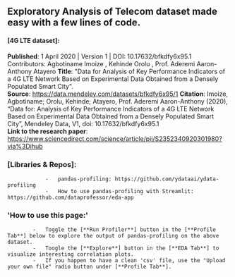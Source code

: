 ## Exploratory Analysis of Telecom dataset made easy with a few lines of code.
#### [**4G LTE** dataset]:   
**Published**: 1 April 2020 | Version 1 | DOI: 10.17632/bfkdfy6x95.1 Contributors: Agbotiname Imoize , Kehinde Orolu , Prof. Aderemi Aaron-Anthony Atayero
**Title**: "Data for Analysis of Key Performance Indicators of a 4G LTE Network Based on Experimental Data Obtained from a Densely Populated Smart City".   
**Source**: https://data.mendeley.com/datasets/bfkdfy6x95/1 
**Citation**: Imoize, Agbotiname; Orolu, Kehinde; Atayero, Prof. Aderemi Aaron-Anthony  (2020), “Data for: Analysis of Key Performance Indicators of a 4G LTE Network Based on Experimental Data Obtained from a Densely Populated Smart City”, Mendeley Data, V1, doi: 10.17632/bfkdfy6x95.1                                
**Link to the research paper**: https://www.sciencedirect.com/science/article/pii/S2352340920301980?via%3Dihub

### [Libraries & Repos]:   
                -   pandas-profiling: https://github.com/ydataai/ydata-profiling
                -   How to use pandas-profiling with Streamlit: https://github.com/dataprofessor/eda-app 
                
### 'How to use this page:'

            -   Toggle the [**Run Profiler**] button in the [**Profile Tab**] below to explore the output of pandas-profiling on the above dataset.
            -   Toogle the [**Explore**] button in the [**EDA Tab**] to visualize interesting correlation plots.
            -   If you happen to have a clean 'csv' file, use the "Upload your own file" radio button under [**Profile Tab**].   

